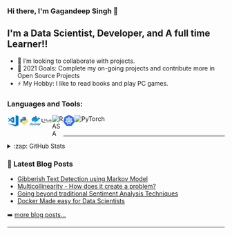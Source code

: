 ### Hi there, I'm Gagandeep Singh 👋

<!-- [![Website](https://img.shields.io/website?label=codeSTACKr.com&style=for-the-badge&url=https%3A%2F%2Fcodestackr.com)](https://codestackr.com)
[![Twitter Follow](https://img.shields.io/twitter/follow/codeSTACKr?color=1DA1F2&logo=twitter&style=for-the-badge)](https://twitter.com/intent/follow?original_referer=https%3A%2F%2Fgithub.com%2FcodeSTACKr&screen_name=codeSTACKr) -->

## I'm a Data Scientist, Developer, and A full time Learner!!

- 👯 I’m looking to collaborate with projects.
- 🥅 2021 Goals: Complete my on-going projects and contribute more in Open Source Projects
- ⚡ My Hobby: I like to read books and play PC games.



### Languages and Tools:

<img align="left" alt="Visual Studio Code" width="26px" src="https://raw.githubusercontent.com/github/explore/80688e429a7d4ef2fca1e82350fe8e3517d3494d/topics/visual-studio-code/visual-studio-code.png" />
<img align="left" alt="Python" width="26px" src="https://raw.githubusercontent.com/github/explore/80688e429a7d4ef2fca1e82350fe8e3517d3494d/topics/python/python.png" />
<img align="left" alt="Docker" width="26px" src="https://raw.githubusercontent.com/github/explore/80688e429a7d4ef2fca1e82350fe8e3517d3494d/topics/docker/docker.png" />
<img align="left" alt="Flask" width="26px" src="https://raw.githubusercontent.com/github/explore/80688e429a7d4ef2fca1e82350fe8e3517d3494d/topics/flask/flask.png" />
<img align="left" alt="RASA" width="26px" src="https://d33wubrfki0l68.cloudfront.net/37c130df420c6a673ad6c2e494c0224606ace77b/e6afa/static/60e441f8eadef13bea0cc790c8cf188b/rasa-logo.svg" />
<img align="left" alt="Kubernetes" width="26px" src="https://github.com/kubernetes/kubernetes/raw/master/logo/logo.png" />
<img align="left" alt="PyTorch" width="80px" src="https://raw.githubusercontent.com/valohai/ml-logos/5127528b5baadb77a6ea4b999a47b4e86bf0f98b/pytorch.svg" />
<br />
<br />

---

<details>
  <summary>:zap: GitHub Stats</summary>

![Gagandeep's github stats](https://github-readme-stats.vercel.app/api?username=gaganmanku96&show_icons=true&theme=merko)

</details>


### 📕 Latest Blog Posts

<!-- BLOG-POST-LIST:START -->
- [Gibberish Text Detection using Markov Model](https://medium.com/ml-course-microsoft-udacity/gibberish-text-detection-using-markov-model-c4082f286985)
- [Multicollinearity - How does it create a problem?](https://towardsdatascience.com/https-towardsdatascience-com-multicollinearity-how-does-it-create-a-problem-72956a49058)
- [Going beyond traditional Sentiment Analysis Techniques](https://medium.com/analytics-vidhya/going-beyond-traditional-sentiment-analysis-technique-b9c91b313c07)
- [Docker Made easy for Data Scientists](https://towardsdatascience.com/docker-made-easy-for-data-scientists-b32efbc23165)
<!-- BLOG-POST-LIST:END -->

➡️ [more blog posts...](https://medium.com/@gaganmanku098)

---
